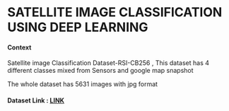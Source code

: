 # SATELLITE IMAGE CLASSIFICATION USING DEEP LEARNING

#### Context

Satellite image Classification Dataset-RSI-CB256 , This dataset has 4 different classes mixed from Sensors and google map snapshot

The whole dataset has 5631 images with jpg format

#### Dataset Link : <a href="https://www.kaggle.com/mahmoudreda55/satellite-image-classification">LINK</a>


